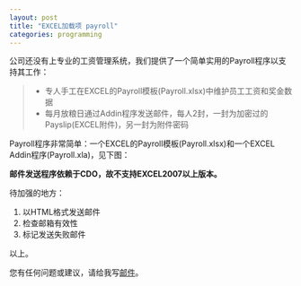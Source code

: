 ```yaml
---
layout: post
title: "EXCEL加载项 payroll"
categories: programming
---
```


公司还没有上专业的工资管理系统，我们提供了一个简单实用的Payroll程序以支持其工作：
>* 专人手工在EXCEL的Payroll模板(Payroll.xlsx)中维护员工工资和奖金数据
>* 每月放粮日通过Addin程序发送邮件，每人2封，一封为加密过的Payslip(EXCEL附件)，另一封为附件密码

Payroll程序非常简单：一个EXCEL的Payroll模板(Payroll.xlsx)和一个EXCEL Addin程序(Payroll.xla)，见下图：




**邮件发送程序依赖于CDO，故不支持EXCEL2007以上版本。**


待加强的地方：
1. 以HTML格式发送邮件
2. 检查邮箱有效性
3. 标记发送失败邮件

以上。

您有任何问题或建议，请给我写[邮件](mailto:yinwer81@gmail.com)。
